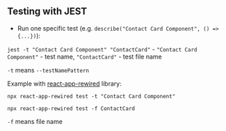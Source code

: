 
## Testing with JEST

- Run one specific test (e.g. `describe("Contact Card Component", () => {...})`):

`jest -t "Contact Card Component" "ContactCard"` - `"Contact Card Component"` - test name, `"ContactCard"` - test file name

`-t` means `--testNamePattern`

Example with [react-app-rewired](https://github.com/timarney/react-app-rewired) library:

`npx react-app-rewired test -t "Contact Card Component"`

`npx react-app-rewired test -f ContactCard`

`-f` means file name
